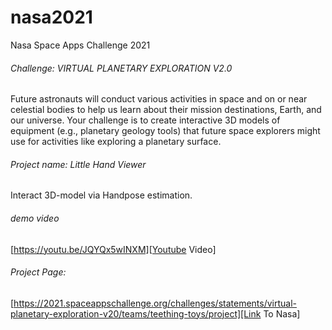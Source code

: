 # nasa2021


Nasa Space Apps Challenge 2021


###### Challenge: VIRTUAL PLANETARY EXPLORATION V2.0
Future astronauts will conduct various activities in space and on or near celestial bodies to help us learn about their mission destinations, Earth, and our universe. Your challenge is to create interactive 3D models of equipment (e.g., planetary geology tools) that future space explorers might use for activities like exploring a planetary surface.

###### Project name: Little Hand Viewer
Interact 3D-model via Handpose estimation.

###### demo video
[https://youtu.be/JQYQx5wINXM][Youtube Video]


###### Project Page:
[https://2021.spaceappschallenge.org/challenges/statements/virtual-planetary-exploration-v20/teams/teething-toys/project][Link To Nasa]


[Youtube Video]: https://youtu.be/JQYQx5wINXM
[Link To Nasa]: https://2021.spaceappschallenge.org/challenges/statements/virtual-planetary-exploration-v20/teams/teething-toys/project